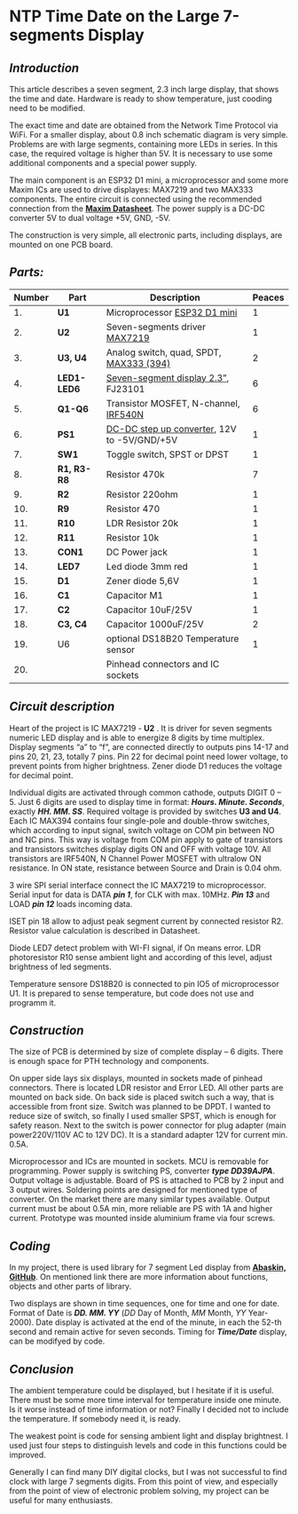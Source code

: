 # NTP Time Date on the Large 7-segments Display #

## _Introduction_ ##

This article describes a seven segment, 2.3 inch large display, that shows the time and date. Hardware is ready to show temperature, just cooding need to be modified.

The exact time and date are obtained from the Network Time Protocol via WiFi.
For a smaller display, about 0.8 inch schematic diagram is very simple.
Problems are with large segments, containing more LEDs in series. In this case, the required voltage is higher than 5V. It is necessary to use some additional components and a special power supply.

The main component is an ESP32 D1 mini, a microprocessor and some more Maxim ICs are used to drive displayes: MAX7219 and two MAX333 components. The entire circuit is connected using the recommended connection from the
**[Maxim Datasheet](https://html.alldatasheet.com/html-pdf/227794/MAXIM/MAX7219CNG/1902/12/MAX7219CNG.html)**. The power supply is a DC-DC converter 5V to dual voltage +5V, GND, -5V.

The construction is very simple, all electronic parts, including displays, are mounted on one PCB board.

## _Parts:_ ##

|Number|Part| Description               | Peaces|
|----|-----|------------------------------------|----|
|1.| **U1** | Microprocessor [ESP32 D1 mini](https://www.az-delivery.de/en/products/esp32-d1-mini?_pos=3&_psq=esp32+&_ss=e&_v=1.0) | 1|
|2.| **U2** | Seven-segments driver [MAX7219](https://sk.farnell.com/analog-devices/max7219cng/led-driver-8-digit-cc-7219-dip24/dp/2519433?&CMP=KNC-GSK-GEN-SKU-MDC-Semiconductors&mckv=s_dc%7Cpcrid%7C531270741482%7Ckword%7Cmax7219cng%7Cmatch%7Cp%7Cplid%7C%7Cslid%7C%7Cproduct%7C%7Cpgrid%7C127332857754%7Cptaid%7Ckwd-305398746652%7C&gad_source=1&gclid=EAIaIQobChMInvehx9jvhwMVb6WDBx0aFw0IEAAYASAAEgIyRvD_BwE) | 1|
|3.| **U3, U4**| Analog switch, quad, SPDT, [MAX333 (394)](https://sk.farnell.com/analog-devices/max333aepp/analogue-switch-quad-dip-20/dp/2513153)| 2|
|4.| **LED1-LED6**| [Seven-segment display 2.3”](https://www.aliexpress.com/item/32657157456.html?spm=a2g0o.productlist.main.11.1c9aOwJIOwJI78&algo_pvid=2f7c3b5d-feaa-43d1-a056-147fdafa51c7&algo_exp_id=2f7c3b5d-feaa-43d1-a056-147fdafa51c7-5&pdp_npi=4%40dis%21EUR%2119.43%2116.32%21%21%2120.72%2117.40%21%4021038dfc17234750808827625ee085%2112000028393486199%21sea%21SK%210%21ABX&curPageLogUid=UVkqWjsmLHRB&utparam-url=scene%3Asearch%7Cquery_from%3A), FJ23101| 6 |
|5.|**Q1-Q6**|Transistor MOSFET, N-channel, [IRF540N](https://www.aliexpress.com/item/1005006007783770.html?src=google&src=google&albch=shopping&acnt=708-803-3821&slnk=&plac=&mtctp=&albbt=Google_7_shopping&gclsrc=aw.ds&albagn=888888&ds_e_adid=&ds_e_matchtype=&ds_e_device=c&ds_e_network=x&ds_e_product_group_id=&ds_e_product_id=en1005006007783770&ds_e_product_merchant_id=109229061&ds_e_product_country=SK&ds_e_product_language=en&ds_e_product_channel=online&ds_e_product_store_id=&ds_url_v=2&albcp=19373999273&albag=&isSmbAutoCall=false&needSmbHouyi=false&gad_source=1&gclid=EAIaIQobChMIws_56drvhwMVg7VoCR2Kyg1AEAQYASABEgIMj_D_BwE&aff_fcid=ec043526f8a244b68e55eb640d398374-1723474516984-04219-UneMJZVf&aff_fsk=UneMJZVf&aff_platform=aaf&sk=UneMJZVf&aff_trace_key=ec043526f8a244b68e55eb640d398374-1723474516984-04219-UneMJZVf&terminal_id=4d474eb23a584c4e8b8385a05d929541&afSmartRedirect=n) | 6 |
|6.|**PS1**|[DC-DC step up converter](https://www.aliexpress.com/item/1005006774647805.html?spm=a2g0o.detail.pcDetailTopMoreOtherSeller.1.68adEGMYEGMYHH&gps-id=pcDetailTopMoreOtherSeller&scm=1007.40050.354490.0&scm_id=1007.40050.354490.0&scm-url=1007.40050.354490.0&pvid=28e66db0-9bde-4091-9a8d-69a461f326f4&_t=gps-id:pcDetailTopMoreOtherSeller,scm-url:1007.40050.354490.0,pvid:28e66db0-9bde-4091-9a8d-69a461f326f4,tpp_buckets:668%232846%238109%231935&isseo=y&pdp_npi=4%40dis%21EUR%215.69%215.69%21%21%2143.52%2143.52%21%40211b8f9917233803318415598e7946%2112000038261167645%21rec%21SK%21%21ABXZ&utparam-url=scene%3ApcDetailTopMoreOtherSeller%7Cquery_from%3A), 12V to -5V/GND/+5V| 1 |
|7.|**SW1**| Toggle switch, SPST or DPST | 1 |
|8.|**R1, R3-R8**| Resistor 470k | 7 |
|9.|**R2**| Resistor 220ohm   | 1 |
|10.|**R9**| Resistor 470   | 1 |
|11.|**R10**| LDR Resistor 20k  | 1 |
|12.|**R11**| Resistor 10k    | 1 |
|13.|**CON1**| DC Power jack   | 1 |
|14.|**LED7**| Led diode 3mm red | 1 |
|15.|**D1**| Zener diode 5,6V  | 1 |
|16.|**C1**| Capacitor M1   | 1 |
|17.|**C2**| Capacitor 10uF/25V  | 1 |
|18.|**C3, C4**| Capacitor 1000uF/25V | 2 |
|19.| U6 | optional DS18B20 Temperature sensor|1|
|20.|    | Pinhead connectors and IC sockets |  |

## _Circuit description_ ##

Heart of the project is IC MAX7219 - **U2** . It is driver for seven segments numeric LED display and is able to energize 8 digits by time multiplex. Display segments “a” to “f”, are connected directly to outputs pins 14-17 and pins 20, 21, 23, totally 7 pins. Pin 22 for decimal point need lower voltage, to prevent points from higher brightness. Zener diode D1 reduces the voltage for decimal point.

Individual digits are activated through common cathode, outputs DIGIT 0 – 5. Just 6 digits are used to display time in format:  **_Hours. Minute. Seconds_**, exactly **_HH. MM. SS_**. Required voltage is provided by switches **U3 and U4**. Each IC MAX394 contains four single-pole and double-throw switches, which according to input signal, switch voltage on COM pin between NO and NC pins. This way is voltage from COM pin apply to gate of transistors and transistors switches display digits ON and OFF with voltage 10V. All transistors are IRF540N, N Channel Power MOSFET with ultralow ON resistance. In ON state, resistance between Source and Drain is 0.04 ohm.

3 wire SPI serial interface connect the IC MAX7219 to microprocessor. Serial input for data is DATA **_pin 1_**, for CLK with max. 10MHz. **_Pin 13_** and LOAD **_pin 12_** loads incoming data.

ISET pin 18 allow to adjust peak segment current by connected resistor R2. Resistor value calculation is described in Datasheet.

Diode LED7 detect problem with WI-FI signal, if On means error. LDR photoresistor R10 sense ambient light and according of this level, adjust brightness of led segments.

Temperature sensore DS18B20 is connected to pin IO5 of microprocessor U1. It is prepared to sense temperature, but code does not use and programm it.

## _Construction_ ##

The size of PCB is determined by size of complete display – 6 digits. There is enough space for PTH technology and components.

On upper side lays six displays, mounted in sockets made of pinhead connectors. There is located LDR resistor and Error LED. All other parts are mounted on back side.
On back side is placed switch such a way, that is accessible from front size. Switch was planned to be DPDT. I wanted to reduce size of switch, so finally I used smaller SPST, which is enough for safety reason.  Next to the switch is power connector for plug adapter (main power220V/110V AC to 12V DC). It is a standard adapter 12V for current min. 0.5A.

Microprocessor and ICs are mounted in sockets. MCU is removable for programming. Power supply is switching PS, converter **_type DD39AJPA_**. Output voltage is adjustable. Board of PS is attached to PCB by 2 input and 3 output wires. Soldering points are designed for mentioned type of converter. On the market there are many similar types available. Output current must be about 0.5A min, more reliable are PS with 1A and higher current.
Prototype was mounted inside aluminium frame via four screws.

## _Coding_ ##

In my project, there is used library for 7 segment Led display from **[Abaskin, GitHub](https://github.com/abaskin/MAX72XX.git)**. On mentioned link there are more information about functions, objects and other parts of library.

Two displays are shown in time sequences, one for time and one for date. Format of Date is **_DD. MM. YY_** (_DD_ Day of Month, _MM_ Month, _YY_ Year-2000). Date display is activated at the end of the minute, in each the 52-th second and remain active for seven seconds. Timing for **_Time/Date_** display, can be modifyed by code.


## _Conclusion_ ##

The ambient temperature could be displayed, but I hesitate if it is useful. There must be some more time interval for temperature inside one minute. Is it worse instead of time information or not? Finally I decided not to include the temperature. If somebody need it, is ready.

The weakest point is code for sensing ambient light and display brightnest. I used just four steps to distinguish levels and code in this functions could be improved.

Generally I can find many DIY digital clocks, but I was not successful to find clock with large 7 segments digits. From this point of view, and especially from the point of view of electronic problem solving, my project can be useful for many enthusiasts. 
